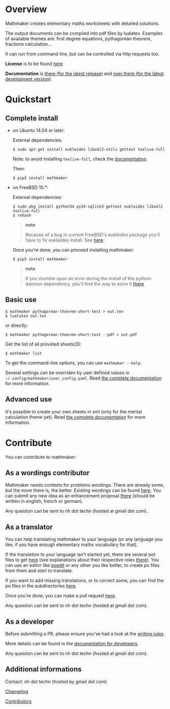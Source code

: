 Overview
========

Mathmaker creates elementary maths worksheets with detailed solutions.

The output documents can be compiled into pdf files by lualatex.
Examples of available themes are: first degree equations, pythagorean
theorem, fractions calculation...

It can run from command line, but can be controlled via http requests
too.

**License** is to be found
[here](https://github.com/nicolashainaux/mathmaker/blob/master/LICENSE)

**Documentation** is [there (for the latest
release)](http://mathmaker.readthedocs.io/en/master/index.html) and
[over there (for the latest development
version)](http://mathmaker.readthedocs.io/en/latest/index.html).

Quickstart
==========

Complete install
----------------

-   on Ubuntu 14.04 or later:

    External dependencies:

        $ sudo apt-get install eukleides libxml2-utils gettext texlive-full

    Note: to avoid installing `texlive-full`, check the  [documentation](http://mathmaker.readthedocs.io/en/master/index.html).

    Then:

        $ pip3 install mathmaker

-   on FreeBSD 10.*:

    External dependencies:

        $ sudo pkg install python34 py34-sqlite3 gettext eukleides libxml2 texlive-full
        $ rehash

    > **note**
    >
    > Because of a bug in current FreeBSD's eukleides package you'll have to fix eukleides install. See [here](http://mathmaker.readthedocs.io/en/master/user_doc.html#eukleides-fix).

    Once you're done, you can proceed installing mathmaker:

        $ pip3 install mathmaker

    > **note**
    >
    > If you stumble upon an error during the install of the python-daemon dependency, you'll find the way to solve it [there](http://mathmaker.readthedocs.io/en/master/user_doc.html#python-daemon-error-at-install)

Basic use
---------

    $ mathmaker pythagorean-theorem-short-test > out.tex
    $ lualatex out.tex

or directly:

    $ mathmaker pythagorean-theorem-short-test --pdf > out.pdf

Get the list of all provided sheets(3):

    $ mathmaker list

To get the command-line options, you can use `mathmaker --help`.

Several settings can be overriden by user defined values in
`~/.config/mathmaker/user_config.yaml`. Read [the complete
documentation](http://mathmaker.readthedocs.io/en/master/user_doc.html#user-settings) for more information.

Advanced use
------------

It's possible to create your own sheets in xml (only for the mental
calculation theme yet). Read [the complete
documentation](http://mathmaker.readthedocs.io/en/master/user_doc.html#xml-sheets)
for more information.

Contribute
==========

You can contribute to mathmaker:

As a wordings contributor
-------------------------

Mathmaker needs contexts for problems wordings. There are already some,
but the more there is, the better. Existing wordings can be found
[here](https://github.com/nicolashainaux/mathmaker/tree/dev/mathmaker/data/wordings).
You can submit any new idea as an enhancement proposal
[there](https://github.com/nicolashainaux/mathmaker/issues) (should be
written in english, french or german).

Any question can be sent to nh dot techn (hosted at gmail dot com).

As a translator
---------------

You can help translating mathmaker to your language (or any language you
like, if you have enough elementary maths vocabulary for that).

If the translation to your language isn't started yet, there are several
pot files to get
[here](https://github.com/nicolashainaux/mathmaker/tree/dev/mathmaker/locale)
(see explanations about their respective roles
[there](http://mathmaker.readthedocs.io/en/latest/dev_doc.html#the-real-and-the-fake-translation-files)).
You can use an editor like [poedit](https://poedit.net/) or any other
you like better, to create po files from them and start to translate.

If you want to add missing translations, or to correct some, you can
find the po files in the subdirectories
[here](https://github.com/nicolashainaux/mathmaker/tree/dev/mathmaker/locale).

Once you're done, you can make a pull request
[here](https://github.com/nicolashainaux/mathmaker/pulls).

Any question can be sent to nh dot techn (hosted at gmail dot com).

As a developer
--------------

Before submitting a PR, please ensure you've had a look at the [writing
rules](http://mathmaker.readthedocs.io/en/latest/dev_doc.html#writing-rules).

More details can be found in the [documentation for
developers](http://mathmaker.readthedocs.io/en/latest/dev_index.html).

Any question can be sent to nh dot techn (hosted at gmail dot com).

Additional informations
-----------------------

Contact: nh dot techn (hosted by gmail dot com)

[Changelog](https://github.com/nicolashainaux/mathmaker/blob/master/CHANGELOG.rst)

[Contributors](https://github.com/nicolashainaux/mathmaker/blob/master/CONTRIBUTORS.rst)